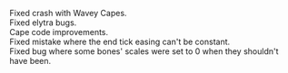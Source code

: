 Fixed crash with Wavey Capes.  
Fixed elytra bugs.  
Cape code improvements.  
Fixed mistake where the end tick easing can't be constant.  
Fixed bug where some bones' scales were set to 0 when they shouldn't have been.